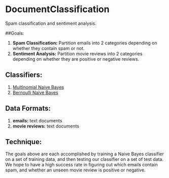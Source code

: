 # DocumentClassification
Spam classification and sentiment analysis.

##Goals:
1) **Spam Classification:** Partition emails into 2 categories depending on whether they contain spam or not.<br/>
2) **Sentiment Analysis:** Partition movie reviews into 2 categories depending on whether they are positive or negative reviews.

## Classifiers:
1) [Multinomial Naive Bayes](https://en.wikipedia.org/wiki/Naive_Bayes_classifier#Multinomial_naive_Bayes)<br/>
2) [Bernoulli Naive Bayes](https://en.wikipedia.org/wiki/Naive_Bayes_classifier#Bernoulli_naive_Bayes)

## Data Formats:
1) **emails:** text documents<br/>
2) **movie reviews:** text documents

## Technique:
The goals above are each accomplished by training a Naive Bayes classifier on a set of training data, and then testing our classifier on a set of test data. We hope to have a high success rate in figuring out which emails contain spam, and whether an unseen movie review is positive or negative.
